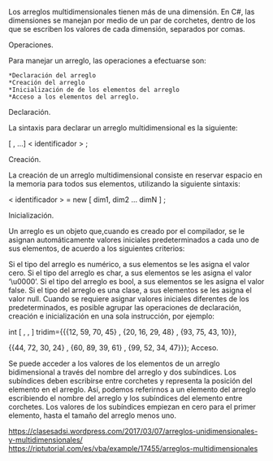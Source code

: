 Los arreglos multidimensionales tienen más de una dimensión. En C#, las dimensiones se manejan por medio de un par de corchetes, dentro de los que se escriben los valores de cada dimensión, separados por comas.

Operaciones.

Para manejar un arreglo, las operaciones a efectuarse son:

    *Declaración del arreglo
    *Creación del arreglo
    *Inicialización de de los elementos del arreglo
    *Acceso a los elementos del arreglo.

Declaración.

La sintaxis para declarar un arreglo multidimensional es la siguiente:

<tipo> [ , …] < identificador > ;

Creación.

La creación de un arreglo multidimensional consiste en reservar espacio en la memoria para todos sus elementos, utilizando la siguiente sintaxis:

< identificador > = new <tipo> [ dim1, dim2 … dimN ] ;

Inicialización.

Un arreglo es un objeto que,cuando es creado por el compilador, se le asignan automáticamente valores iniciales predeterminados a cada uno de sus elementos, de acuerdo a los siguientes criterios:

Si el tipo del arreglo es numérico, a sus elementos se les asigna el valor cero.
Si el tipo del arreglo es char, a sus elementos se les asigna el valor ‘\u0000’.
Si el tipo del arreglo es bool, a sus elementos se les asigna el valor false.
Si el tipo del arreglo es una clase, a sus elementos se les asigna el valor null.
Cuando se requiere asignar valores iniciales diferentes de los predeterminados, es posible agrupar las operaciones de declaración, creación e inicialización en una sola instrucción, por ejemplo:

int [ , , ] tridim={{{12, 59, 70, 45} , {20, 16, 29, 48} , {93, 75, 43, 10}},

{{44, 72, 30, 24} , {60, 89, 39, 61} , {99, 52, 34, 47}}};
Acceso.

Se puede acceder a los valores de los elementos de un arreglo bidimensional a través del nombre del arreglo y dos subíndices. Los subíndices deben escribirse entre corchetes y representa la posición del elemento en el arreglo. Así, podemos referirnos a un elemento del arreglo escribiendo el nombre del arreglo y los subíndices del elemento entre corchetes. Los valores de los subíndices empiezan en cero para el primer elemento, hasta el tamaño del arreglo menos uno.

https://clasesadsi.wordpress.com/2017/03/07/arreglos-unidimensionales-y-multidimensionales/ 
https://riptutorial.com/es/vba/example/17455/arreglos-multidimensionales
